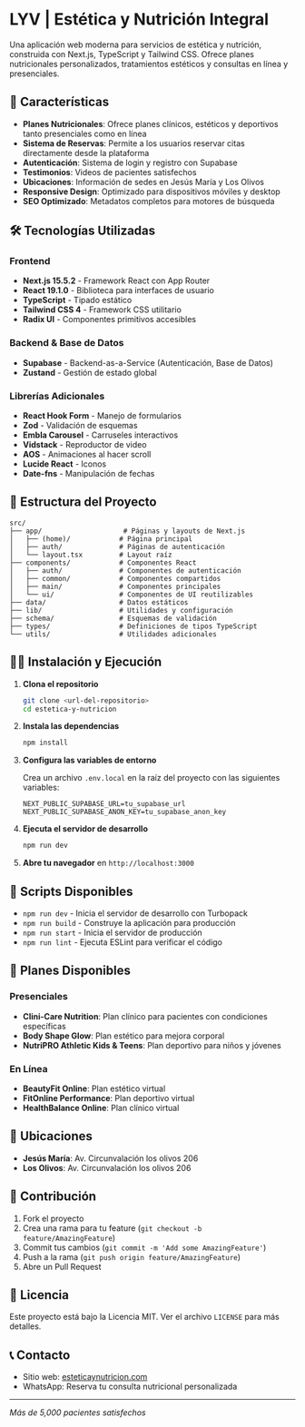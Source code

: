 # LYV | Estética y Nutrición Integral

Una aplicación web moderna para servicios de estética y nutrición, construida con Next.js, TypeScript y Tailwind CSS. Ofrece planes nutricionales personalizados, tratamientos estéticos y consultas en línea y presenciales.

## 🚀 Características

- **Planes Nutricionales**: Ofrece planes clínicos, estéticos y deportivos tanto presenciales como en línea
- **Sistema de Reservas**: Permite a los usuarios reservar citas directamente desde la plataforma
- **Autenticación**: Sistema de login y registro con Supabase
- **Testimonios**: Videos de pacientes satisfechos
- **Ubicaciones**: Información de sedes en Jesús María y Los Olivos
- **Responsive Design**: Optimizado para dispositivos móviles y desktop
- **SEO Optimizado**: Metadatos completos para motores de búsqueda

## 🛠️ Tecnologías Utilizadas

### Frontend
- **Next.js 15.5.2** - Framework React con App Router
- **React 19.1.0** - Biblioteca para interfaces de usuario
- **TypeScript** - Tipado estático
- **Tailwind CSS 4** - Framework CSS utilitario
- **Radix UI** - Componentes primitivos accesibles

### Backend & Base de Datos
- **Supabase** - Backend-as-a-Service (Autenticación, Base de Datos)
- **Zustand** - Gestión de estado global

### Librerías Adicionales
- **React Hook Form** - Manejo de formularios
- **Zod** - Validación de esquemas
- **Embla Carousel** - Carruseles interactivos
- **Vidstack** - Reproductor de video
- **AOS** - Animaciones al hacer scroll
- **Lucide React** - Iconos
- **Date-fns** - Manipulación de fechas

## 📁 Estructura del Proyecto

```
src/
├── app/                    # Páginas y layouts de Next.js
│   ├── (home)/            # Página principal
│   ├── auth/              # Páginas de autenticación
│   └── layout.tsx         # Layout raíz
├── components/            # Componentes React
│   ├── auth/              # Componentes de autenticación
│   ├── common/            # Componentes compartidos
│   ├── main/              # Componentes principales
│   └── ui/                # Componentes de UI reutilizables
├── data/                  # Datos estáticos
├── lib/                   # Utilidades y configuración
├── schema/                # Esquemas de validación
├── types/                 # Definiciones de tipos TypeScript
└── utils/                 # Utilidades adicionales
```

## 🏃‍♂️ Instalación y Ejecución

1. **Clona el repositorio**
   ```bash
   git clone <url-del-repositorio>
   cd estetica-y-nutricion
   ```

2. **Instala las dependencias**
   ```bash
   npm install
   ```

3. **Configura las variables de entorno**
   
   Crea un archivo `.env.local` en la raíz del proyecto con las siguientes variables:
   ```env
   NEXT_PUBLIC_SUPABASE_URL=tu_supabase_url
   NEXT_PUBLIC_SUPABASE_ANON_KEY=tu_supabase_anon_key
   ```

4. **Ejecuta el servidor de desarrollo**
   ```bash
   npm run dev
   ```

5. **Abre tu navegador** en `http://localhost:3000`

## 📜 Scripts Disponibles

- `npm run dev` - Inicia el servidor de desarrollo con Turbopack
- `npm run build` - Construye la aplicación para producción
- `npm run start` - Inicia el servidor de producción
- `npm run lint` - Ejecuta ESLint para verificar el código

## 🎨 Planes Disponibles

### Presenciales
- **Clini-Care Nutrition**: Plan clínico para pacientes con condiciones específicas
- **Body Shape Glow**: Plan estético para mejora corporal
- **NutriPRO Athletic Kids & Teens**: Plan deportivo para niños y jóvenes

### En Línea
- **BeautyFit Online**: Plan estético virtual
- **FitOnline Performance**: Plan deportivo virtual
- **HealthBalance Online**: Plan clínico virtual

## 📍 Ubicaciones

- **Jesús María**: Av. Circunvalación los olivos 206
- **Los Olivos**: Av. Circunvalación los olivos 206

## 🤝 Contribución

1. Fork el proyecto
2. Crea una rama para tu feature (`git checkout -b feature/AmazingFeature`)
3. Commit tus cambios (`git commit -m 'Add some AmazingFeature'`)
4. Push a la rama (`git push origin feature/AmazingFeature`)
5. Abre un Pull Request

## 📄 Licencia

Este proyecto está bajo la Licencia MIT. Ver el archivo `LICENSE` para más detalles.

## 📞 Contacto

- Sitio web: [esteticaynutricion.com](https://esteticaynutricion.com)
- WhatsApp: Reserva tu consulta nutricional personalizada

---

*Más de 5,000 pacientes satisfechos*
